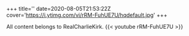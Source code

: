 +++
title=''
date=2020-08-05T21:53:22Z
cover='https://i.ytimg.com/vi/rRM-FuhUE7U/hqdefault.jpg'
+++

All content belongs to RealCharlieKirk.
{{< youtube rRM-FuhUE7U >}}
